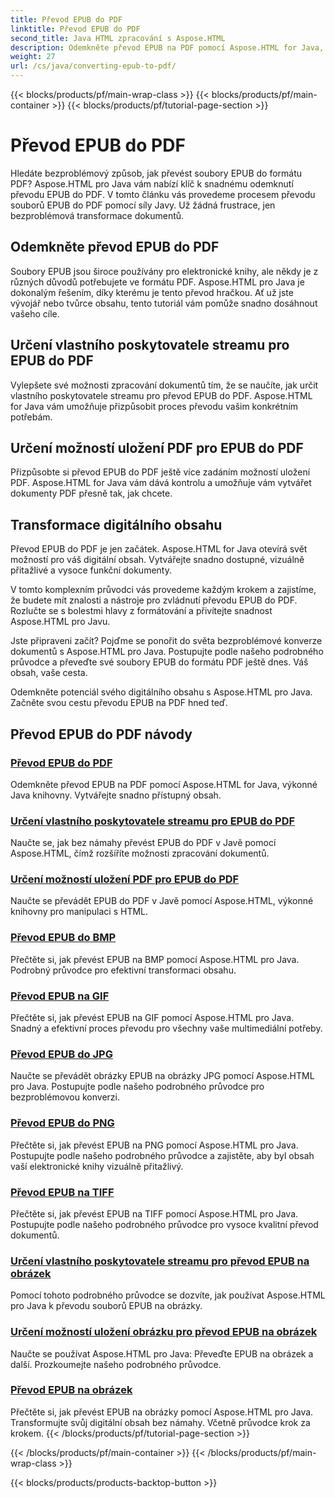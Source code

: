 ```yaml
---
title: Převod EPUB do PDF
linktitle: Převod EPUB do PDF
second_title: Java HTML zpracování s Aspose.HTML
description: Odemkněte převod EPUB na PDF pomocí Aspose.HTML for Java, výkonné Java knihovny. Vytvářejte snadno přístupný obsah.
weight: 27
url: /cs/java/converting-epub-to-pdf/
---
```


{{< blocks/products/pf/main-wrap-class >}}
{{< blocks/products/pf/main-container >}}
{{< blocks/products/pf/tutorial-page-section >}}

# Převod EPUB do PDF


Hledáte bezproblémový způsob, jak převést soubory EPUB do formátu PDF? Aspose.HTML pro Java vám nabízí klíč k snadnému odemknutí převodu EPUB do PDF. V tomto článku vás provedeme procesem převodu souborů EPUB do PDF pomocí síly Javy. Už žádná frustrace, jen bezproblémová transformace dokumentů.

## Odemkněte převod EPUB do PDF

Soubory EPUB jsou široce používány pro elektronické knihy, ale někdy je z různých důvodů potřebujete ve formátu PDF. Aspose.HTML pro Java je dokonalým řešením, díky kterému je tento převod hračkou. Ať už jste vývojář nebo tvůrce obsahu, tento tutoriál vám pomůže snadno dosáhnout vašeho cíle.

## Určení vlastního poskytovatele streamu pro EPUB do PDF

Vylepšete své možnosti zpracování dokumentů tím, že se naučíte, jak určit vlastního poskytovatele streamu pro převod EPUB do PDF. Aspose.HTML for Java vám umožňuje přizpůsobit proces převodu vašim konkrétním potřebám.

## Určení možností uložení PDF pro EPUB do PDF

Přizpůsobte si převod EPUB do PDF ještě více zadáním možností uložení PDF. Aspose.HTML for Java vám dává kontrolu a umožňuje vám vytvářet dokumenty PDF přesně tak, jak chcete.

## Transformace digitálního obsahu

Převod EPUB do PDF je jen začátek. Aspose.HTML for Java otevírá svět možností pro váš digitální obsah. Vytvářejte snadno dostupné, vizuálně přitažlivé a vysoce funkční dokumenty.

V tomto komplexním průvodci vás provedeme každým krokem a zajistíme, že budete mít znalosti a nástroje pro zvládnutí převodu EPUB do PDF. Rozlučte se s bolestmi hlavy z formátování a přivítejte snadnost Aspose.HTML pro Javu.

Jste připraveni začít? Pojďme se ponořit do světa bezproblémové konverze dokumentů s Aspose.HTML pro Java. Postupujte podle našeho podrobného průvodce a převeďte své soubory EPUB do formátu PDF ještě dnes. Váš obsah, vaše cesta.

Odemkněte potenciál svého digitálního obsahu s Aspose.HTML pro Java. Začněte svou cestu převodu EPUB na PDF hned teď.
## Převod EPUB do PDF návody
### [Převod EPUB do PDF](./convert-epub-to-pdf/)
Odemkněte převod EPUB na PDF pomocí Aspose.HTML for Java, výkonné Java knihovny. Vytvářejte snadno přístupný obsah.
### [Určení vlastního poskytovatele streamu pro EPUB do PDF](./convert-epub-to-pdf-specify-custom-stream-provider/)
Naučte se, jak bez námahy převést EPUB do PDF v Javě pomocí Aspose.HTML, čímž rozšíříte možnosti zpracování dokumentů.
### [Určení možností uložení PDF pro EPUB do PDF](./convert-epub-to-pdf-specify-pdf-save-options/)
Naučte se převádět EPUB do PDF v Javě pomocí Aspose.HTML, výkonné knihovny pro manipulaci s HTML.
### [Převod EPUB do BMP](./convert-epub-to-bmp/)
Přečtěte si, jak převést EPUB na BMP pomocí Aspose.HTML pro Java. Podrobný průvodce pro efektivní transformaci obsahu.
### [Převod EPUB na GIF](./convert-epub-to-gif/)
Přečtěte si, jak převést EPUB na GIF pomocí Aspose.HTML pro Java. Snadný a efektivní proces převodu pro všechny vaše multimediální potřeby.
### [Převod EPUB do JPG](./convert-epub-to-jpg/)
Naučte se převádět obrázky EPUB na obrázky JPG pomocí Aspose.HTML pro Java. Postupujte podle našeho podrobného průvodce pro bezproblémovou konverzi.
### [Převod EPUB do PNG](./convert-epub-to-png/)
Přečtěte si, jak převést EPUB na PNG pomocí Aspose.HTML pro Java. Postupujte podle našeho podrobného průvodce a zajistěte, aby byl obsah vaší elektronické knihy vizuálně přitažlivý.
### [Převod EPUB na TIFF](./convert-epub-to-tiff/)
Přečtěte si, jak převést EPUB na TIFF pomocí Aspose.HTML pro Java. Postupujte podle našeho podrobného průvodce pro vysoce kvalitní převod dokumentů.
### [Určení vlastního poskytovatele streamu pro převod EPUB na obrázek](./convert-epub-to-image-specify-custom-stream-provider/)
Pomocí tohoto podrobného průvodce se dozvíte, jak používat Aspose.HTML pro Java k převodu souborů EPUB na obrázky.
### [Určení možností uložení obrázku pro převod EPUB na obrázek](./convert-epub-to-image-specify-image-save-options/)
Naučte se používat Aspose.HTML pro Java: Převeďte EPUB na obrázek a další. Prozkoumejte našeho podrobného průvodce.
### [Převod EPUB na obrázek](./convert-epub-to-image/)
Přečtěte si, jak převést EPUB na obrázky pomocí Aspose.HTML pro Java. Transformujte svůj digitální obsah bez námahy. Včetně průvodce krok za krokem.
{{< /blocks/products/pf/tutorial-page-section >}}

{{< /blocks/products/pf/main-container >}}
{{< /blocks/products/pf/main-wrap-class >}}

{{< blocks/products/products-backtop-button >}}
